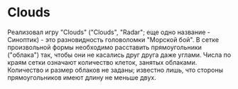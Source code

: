 # Clouds
Реализовал игру "Clouds"
("Clouds", "Radar"; еще одно название - Синоптик) - это разновидность головоломки "Морской бой". В сетке произвольной формы необходимо расставить прямоугольники ("облака") так, чтобы они не касались друг друга даже углами. Числа по краям сетки означают количество клеток, занятых облаками. Количество и размер облаков не заданы; известно лишь, что стороны прямоугольников имеют длину не меньше двух.
